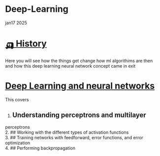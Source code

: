 # Deep-Learning
jan17 2025  
# [🛺 History](https://github.com/samirdahal888/Deep-Learning/tree/main/History)  
Here you will see how the things get change how ml algorithims are then and how this deep learning neural network concept came in exit  

# [ Deep Learning and neural networks](https://github.com/samirdahal888/Deep-Learning/tree/main/History)  
 This  covers
 1. ## Understanding perceptrons and multilayer 
perceptrons  
 2. ## Working with the different types of activation 
functions  
 3. ## Training networks with feedforward, error 
functions, and error optimization  
 4. ## Performing backpropagation




